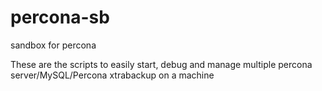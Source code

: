 # percona-sb
sandbox for percona

These are the scripts to easily start, debug
and manage multiple percona server/MySQL/Percona xtrabackup
on a machine
